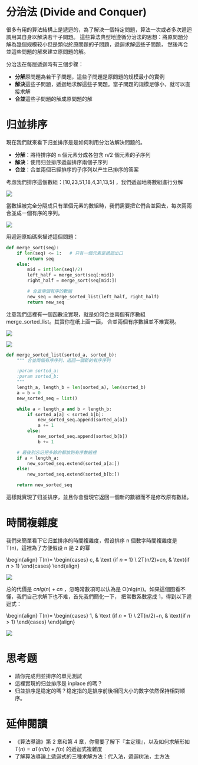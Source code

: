 # 分治法 (Divide and Conquer)

很多有用的算法結構上是遞迴的，為了解決一個特定問題，算法一次或者多次遞迴調用其自身以解決若干子問題。
這些算法典型地遵循分治法的思想：將原問題分解為幾個规模较小但是類似於原問題的子問題，遞迴求解這些子問題，
然後再合並這些問題的解來建立原問題的解。

分治法在每层遞迴時有三個步骤：

- **分解**原問題為若干子問題，這些子問題是原問題的规模最小的實例
- **解決**這些子問題，遞迴地求解這些子問題。當子問題的规模足够小，就可以直接求解
- **合並**這些子問題的解成原問題的解


# 归並排序
現在我們就來看下归並排序是是如何利用分治法解決問題的。

- **分解**：將待排序的 n 個元素分成各包含 n/2 個元素的子序列
- **解決**：使用归並排序遞迴排序兩個子序列
- **合並**：合並兩個已經排序的子序列以产生已排序的答案

考虑我們排序這個數組：[10,23,51,18,4,31,13,5] ，我們遞迴地將數組進行分解

![](./merge_sort_split.png)

當數組被完全分隔成只有單個元素的數組時，我們需要把它們合並回去，每次兩兩合並成一個有序的序列。

![](./merge_sort_merge.png)

用遞迴原始碼來描述這個問題：

```py
def merge_sort(seq):
    if len(seq) <= 1:   # 只有一個元素是遞迴出口
        return seq
    else:
        mid = int(len(seq)/2)
        left_half = merge_sort(seq[:mid])
        right_half = merge_sort(seq[mid:])

        # 合並兩個有序的數組
        new_seq = merge_sorted_list(left_half, right_half)
        return new_seq
```

注意我們這裡有一個函數没實現，就是如何合並兩個有序數組 merge_sorted_list。其實你在纸上画一画，
合並兩個有序數組並不难實現。

![](./merge_sorted_array.png)

![](./merge_sorted_array_2.png)


```py
def merge_sorted_list(sorted_a, sorted_b):
    """ 合並兩個有序序列，返回一個新的有序序列

    :param sorted_a:
    :param sorted_b:
    """
    length_a, length_b = len(sorted_a), len(sorted_b)
    a = b = 0
    new_sorted_seq = list()

    while a < length_a and b < length_b:
        if sorted_a[a] < sorted_b[b]:
            new_sorted_seq.append(sorted_a[a])
            a += 1
        else:
            new_sorted_seq.append(sorted_b[b])
            b += 1

    # 最後别忘记把多餘的都放到有序數組裡
    if a < length_a:
        new_sorted_seq.extend(sorted_a[a:])
    else:
        new_sorted_seq.extend(sorted_b[b:])

    return new_sorted_seq
```

這樣就實現了归並排序，並且你會發現它返回一個新的數組而不是修改原有數組。


# 時間複雜度
我們來簡單看下它归並排序的時間複雜度，假设排序 n 個數字時間複雜度是 T(n)，這裡為了方便假设 n 是 2 的幂

\begin{align}
T(n)= \begin{cases} c, & \text {if $n$ = 1} \\ 2T(n/2)+cn, & \text{if $n$ > 1} \end{cases}
\end{align}

![](./merge_sort_recursion_tree.png)

总的代價是 $cnlg(n)+cn$ ，忽略常數項可以认為是  O(nlg(n))。如果這個图看不懂，我們自己求解下也不难，首先我們簡化一下，
把常數系數當成 1，得到以下遞迴式：

\begin{align}
T(n)= \begin{cases} 1, & \text {if $n$ = 1} \\ 2T(n/2)+n, & \text{if $n$ > 1} \end{cases}
\end{align}

![](./tn.png)


# 思考题
- 請你完成归並排序的單元測試
- 這裡實現的归並排序是 inplace 的嗎？
- 归並排序是稳定的嗎？稳定指的是排序前後相同大小的數字依然保持相對顺序。

# 延伸閱讀
- 《算法導論》第 2 章和第 4 章，你需要了解下『主定理』，以及如何求解形如 $T(n)=aT(n/b) + f(n)$ 的遞迴式複雜度
-  了解算法導論上遞迴式的三種求解方法：代入法，遞迴树法，主方法
